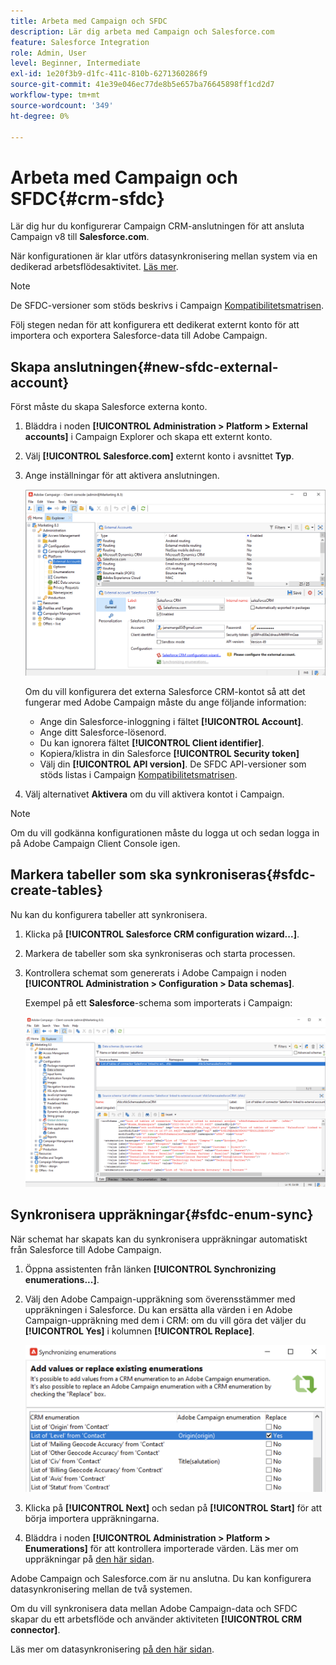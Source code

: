 ```yaml
---
title: Arbeta med Campaign och SFDC
description: Lär dig arbeta med Campaign och Salesforce.com
feature: Salesforce Integration
role: Admin, User
level: Beginner, Intermediate
exl-id: 1e20f3b9-d1fc-411c-810b-6271360286f9
source-git-commit: 41e39e046ec77de8b5e657ba76645898ff1cd2d7
workflow-type: tm+mt
source-wordcount: '349'
ht-degree: 0%

---
```


# Arbeta med Campaign och SFDC{#crm-sfdc}

Lär dig hur du konfigurerar Campaign CRM-anslutningen för att ansluta Campaign v8 till **Salesforce.com**.

När konfigurationen är klar utförs datasynkronisering mellan system via en dedikerad arbetsflödesaktivitet. [Läs mer](crm-data-sync.md).

>[!NOTE]
>
>De SFDC-versioner som stöds beskrivs i Campaign [Kompatibilitetsmatrisen](../start/compatibility-matrix.md).

Följ stegen nedan för att konfigurera ett dedikerat externt konto för att importera och exportera Salesforce-data till Adobe Campaign.

## Skapa anslutningen{#new-sfdc-external-account}

Först måste du skapa Salesforce externa konto.

1. Bläddra i noden **[!UICONTROL Administration > Platform > External accounts]** i Campaign Explorer och skapa ett externt konto.
1. Välj **[!UICONTROL Salesforce.com]** externt konto i avsnittet **Typ**.
1. Ange inställningar för att aktivera anslutningen.

   ![](assets/sfdc-external-account.png)

   Om du vill konfigurera det externa Salesforce CRM-kontot så att det fungerar med Adobe Campaign måste du ange följande information:

   * Ange din Salesforce-inloggning i fältet **[!UICONTROL Account]**.
   * Ange ditt Salesforce-lösenord.
   * Du kan ignorera fältet **[!UICONTROL Client identifier]**.
   * Kopiera/klistra in din Salesforce **[!UICONTROL Security token]**
   * Välj din **[!UICONTROL API version]**. De SFDC API-versioner som stöds listas i Campaign [Kompatibilitetsmatrisen](../start/compatibility-matrix.md).

1. Välj alternativet **Aktivera** om du vill aktivera kontot i Campaign.

>[!NOTE]
>
>Om du vill godkänna konfigurationen måste du logga ut och sedan logga in på Adobe Campaign Client Console igen.

## Markera tabeller som ska synkroniseras{#sfdc-create-tables}

Nu kan du konfigurera tabeller att synkronisera.

1. Klicka på **[!UICONTROL Salesforce CRM configuration wizard...]**.
1. Markera de tabeller som ska synkroniseras och starta processen.
1. Kontrollera schemat som genererats i Adobe Campaign i noden **[!UICONTROL Administration > Configuration > Data schemas]**.

   Exempel på ett **Salesforce**-schema som importerats i Campaign:

   ![](assets/sfdc-schemas.png)

## Synkronisera uppräkningar{#sfdc-enum-sync}

När schemat har skapats kan du synkronisera uppräkningar automatiskt från Salesforce till Adobe Campaign.

1. Öppna assistenten från länken **[!UICONTROL Synchronizing enumerations...]**.
1. Välj den Adobe Campaign-uppräkning som överensstämmer med uppräkningen i Salesforce.
Du kan ersätta alla värden i en Adobe Campaign-uppräkning med dem i CRM: om du vill göra det väljer du **[!UICONTROL Yes]** i kolumnen **[!UICONTROL Replace]**.

   ![](assets/sfdc-enum.png)

1. Klicka på **[!UICONTROL Next]** och sedan på **[!UICONTROL Start]** för att börja importera uppräkningarna.

1. Bläddra i noden **[!UICONTROL Administration > Platform > Enumerations]** för att kontrollera importerade värden. Läs mer om uppräkningar på [den här sidan](../config/ui-settings.md#enumerations).

Adobe Campaign och Salesforce.com är nu anslutna. Du kan konfigurera datasynkronisering mellan de två systemen.

Om du vill synkronisera data mellan Adobe Campaign-data och SFDC skapar du ett arbetsflöde och använder aktiviteten **[!UICONTROL CRM connector]**.

Läs mer om datasynkronisering [på den här sidan](crm-data-sync.md).
